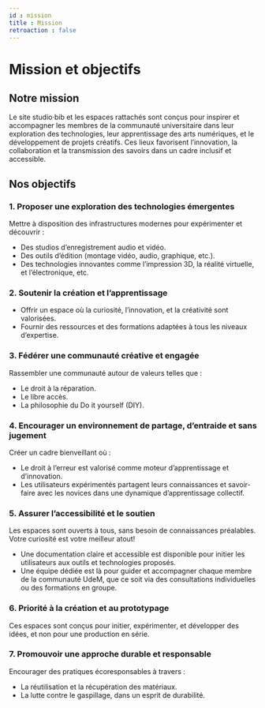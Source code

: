 ```yaml
---
id : mission
title : Mission
retroaction : false
---
```


# Mission et objectifs

## Notre mission

Le site studio·bib et les espaces rattachés sont conçus pour inspirer et accompagner les membres de la communauté universitaire dans leur exploration des technologies, leur apprentissage des arts numériques, et le développement de projets créatifs. Ces lieux favorisent l’innovation, la collaboration et la transmission des savoirs dans un cadre inclusif et accessible.

## Nos objectifs

### 1. Proposer une exploration des technologies émergentes
Mettre à disposition des infrastructures modernes pour expérimenter et découvrir :
- Des studios d’enregistrement audio et vidéo.
- Des outils d’édition (montage vidéo, audio, graphique, etc.).
- Des technologies innovantes comme l’impression 3D, la réalité virtuelle, et l’électronique, etc.

### 2. Soutenir la création et l’apprentissage
- Offrir un espace où la curiosité, l’innovation, et la créativité sont valorisées.
- Fournir des ressources et des formations adaptées à tous les niveaux d’expertise.

### 3. Fédérer une communauté créative et engagée

Rassembler une communauté autour de valeurs telles que :
- Le droit à la réparation.
- Le libre accès.
- La philosophie du Do it yourself (DIY).

### 4. Encourager un environnement de partage, d’entraide et sans jugement
Créer un cadre bienveillant où :

- Le droit à l’erreur est valorisé comme moteur d’apprentissage et d’innovation.
- Les utilisateurs expérimentés partagent leurs connaissances et savoir-faire avec les novices dans une dynamique d’apprentissage collectif.

### 5. Assurer l’accessibilité et le soutien
Les espaces sont ouverts à tous, sans besoin de connaissances préalables. Votre curiosité est votre meilleur atout!

- Une documentation claire et accessible est disponible pour initier les utilisateurs aux outils et technologies proposés.
- Une équipe dédiée est là pour guider et accompagner chaque membre de la communauté UdeM, que ce soit via des consultations individuelles ou des formations en groupe.

### 6. Priorité à la création et au prototypage
Ces espaces sont conçus pour initier, expérimenter, et développer des idées, et non pour une production en série.

### 7. Promouvoir une approche durable et responsable
Encourager des pratiques écoresponsables à travers :

- La réutilisation et la récupération des matériaux.
- La lutte contre le gaspillage, dans un esprit de durabilité.